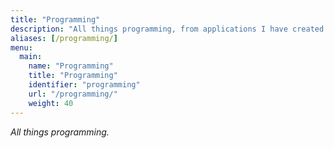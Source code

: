 ```yaml
---
title: "Programming"
description: "All things programming, from applications I have created to applications I admire. "
aliases: [/programming/]
menu:
  main:
    name: "Programming"
    title: "Programming"
    identifier: "programming"
    url: "/programming/"
    weight: 40
---
```


*All things programming.*